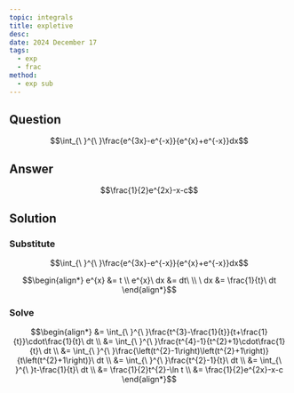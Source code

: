 ```yaml
---
topic: integrals
title: expletive
desc: 
date: 2024 December 17
tags:
  - exp
  - frac
method:
  - exp sub
---
```



## Question
```math
\int_{\ }^{\ }\frac{e^{3x}-e^{-x}}{e^{x}+e^{-x}}dx
```


## Answer
```math
\frac{1}{2}e^{2x}-x-c
```


## Solution

### Substitute
```math
\int_{\ }^{\ }\frac{e^{3x}-e^{-x}}{e^{x}+e^{-x}}dx
```

```math
\begin{align*}
  e^{x} &= t
  \\ e^{x}\ dx &= dt\
  \\ \ dx &= \frac{1}{t}\ dt
\end{align*}
```


### Solve
```math
\begin{align*}
  &= \int_{\ }^{\ }\frac{t^{3}-\frac{1}{t}}{t+\frac{1}{t}}\cdot\frac{1}{t}\ dt
  \\ &= \int_{\ }^{\ }\frac{t^{4}-1}{t^{2}+1}\cdot\frac{1}{t}\ dt
  \\ &= \int_{\ }^{\ }\frac{\left(t^{2}-1\right)\left(t^{2}+1\right)}{t\left(t^{2}+1\right)}\ dt
  \\ &= \int_{\ }^{\ }\frac{t^{2}-1}{t}\ dt
  \\ &= \int_{\ }^{\ }t-\frac{1}{t}\ dt
  \\ &= \frac{1}{2}t^{2}-\ln t
  \\ &= \frac{1}{2}e^{2x}-x-c
\end{align*}
```
